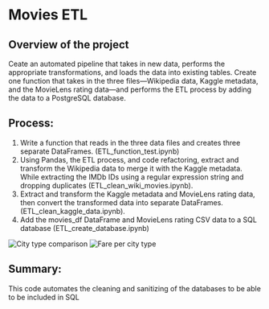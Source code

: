 
# Movies ETL

## Overview of the project
Ceate an automated pipeline that takes in new data, performs the appropriate transformations, and loads the data into existing tables. Create one function that takes in the three files—Wikipedia data, Kaggle metadata, and the MovieLens rating data—and performs the ETL process by adding the data to a PostgreSQL database.

## Process:

1. Write a function that reads in the three data files and creates three separate DataFrames. (ETL_function_test.ipynb)
2. Using Pandas, the ETL process, and code refactoring, extract and transform the Wikipedia data to merge it with the Kaggle metadata. While extracting the IMDb IDs using a regular expression string and dropping duplicates (ETL_clean_wiki_movies.ipynb).
3. Extract and transform the Kaggle metadata and MovieLens rating data, then convert the transformed data into separate DataFrames. (ETL_clean_kaggle_data.ipynb).
4. Add the movies_df DataFrame and MovieLens rating CSV data to a SQL database (ETL_create_database.ipynb)

![City type comparison](/analysis/tabla1.png)
![Fare per city type](/analysis/PyBer_fare_summary.png)

## Summary:

This code automates the cleaning and sanitizing of the databases to be able to be included in SQL


